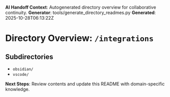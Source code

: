 <!-- AI-Handoff:START -->
**AI Handoff Context**: Autogenerated directory overview for collaborative continuity.
**Generator**: tools/generate_directory_readmes.py
**Generated**: 2025-10-28T06:13:22Z
<!-- AI-Handoff:END -->

# Directory Overview: `/integrations`

## Subdirectories
- `obsidian/`
- `vscode/`

<!-- AI-Handoff:FOOTER-START -->
**Next Steps**: Review contents and update this README with domain-specific knowledge.
<!-- AI-Handoff:FOOTER-END -->
